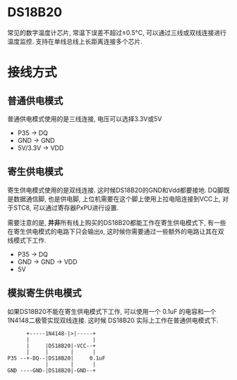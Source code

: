 # DS18B20

常见的数字温度计芯片, 常温下误差不超过±0.5°C, 可以通过三线或双线连接进行温度监控. 支持在单线总线上长距离连接多个芯片.

# 接线方式

## 普通供电模式

普通供电模式使用的是三线连接, 电压可以选择3.3V或5V

* P35         -> DQ
* GND         -> GND
* 5V/3.3V     -> VDD

## 寄生供电模式

寄生供电模式使用的是双线连接. 这时候DS18B20的GND和Vdd都要接地. DQ脚既是数据通信脚, 也是供电脚, 上位机需要在这个脚上使用上拉电阻连接到VCC上, 对于STC8, 可以通过寄存器PxPU进行设置.

需要注意的是, **并非**所有线上购买的DS18B20都能工作在寄生供电模式下, 有一些在寄生供电模式的电路下只会输出`0`, 这时候你需要通过一些额外的电路让其在双线模式下工作.

* P35   -> DQ
* GND   -> GND -> VDD
* 5V

## 模拟寄生供电模式

如果DS18B20不能在寄生供电模式下工作, 可以使用一个 0.1uF 的电容和一个1N4148二极管实现双线连接. 这时候 DS18B20 实际上工作在普通供电模式下.

```
      +-----1N4148-|>|-----+
      |                    |
      |     |DS18B20|-VCC--+
      |     |       |      |
P35 --+-DQ--|DS18B20|     0.1uF
            |       |      |
GND ----GND-|DS18B20|-GND--+
```
